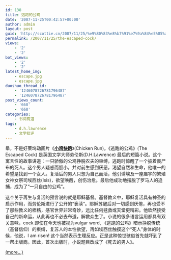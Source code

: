 ```yaml
---
id: 138
title: 逃跑的公鸡
date: '2007-11-25T00:42:57+00:00'
author: admin
layout: post
guid: 'http://scottie.cn/2007/11/25/%e9%80%83%e8%b7%91%e7%9a%84%e5%85%ac%e9%b8%a1/'
permalink: /2007/11/25/the-escaped-cock/
views:
    - '2'
    - '2'
bot_views:
    - '2'
    - '2'
latest_home_img:
    - escape.jpg
    - escape.jpg
duoshuo_thread_id:
    - '1246078726781796487'
    - '1246078726781796487'
post_views_count:
    - '668'
    - '668'
categories:
    - 书间有道
tags:
    - d.h.lawrence
    - 文学批评
---
```


晕，不是好莱坞动画片《[<font color="#000000">**小鸡快跑**</font>](http://ent.sina.com.cn/m/f/f/chick.html)》(Chicken Run)。《逃跑的公鸡》(The Escaped Cock) 是英国文学大师劳伦斯(D.H.Lawrence) 最后的短篇小说。这个寓言性的故事讲道：一只骄傲的公鸡挣脱农夫的束缚，逃跑时惊醒了一个披着裹尸布的死人。这个男人疑惑而胆小，并对前生感到厌恶，渴望自然和生命，他唯一的希望是找到一个女人。复活后的男人只想为自己而活，他引诱埃及一座庙宇的繁殖女神女祭司埃西丝(Isis)，欲望唤醒，创伤治愈。最后他成功地摆脱了罗马人的追捕，成为了“一只自由的公鸡”。

这个关于再生与复活的预言说的就是耶稣基督。基督教义中，耶稣复活具有神圣的启示作用，而劳伦斯进行了公开的“亵渎”。耶稣苏醒后对一切感到厌倦，再也受不了那些教义的桎梏，感官世界非常奇妙，远比任何拯救或天堂更精彩。他欣然接受自己的新命运，从此再也不必去布道，解救众生了。小说的很多语言运用都具有双关意味，cock 即使在今天也被视为vulgar word, 《逃跑的公鸡》暗示挣脱传统（基督信仰）的束缚，复苏人的本性欲望，再如埃西丝触摸这个“死人”身体的时候，他说，I am risen! 这个当然表示生理反应。正是这种惊世骇俗首先就吓到了一帮出版商。因此，首次出版时，小说题目改成了《死去的男人》。

 [<span aria-label="Continue reading 逃跑的公鸡">(more…)</span>](http://farbank.net/2007/11/25/the-escaped-cock/#more-138)